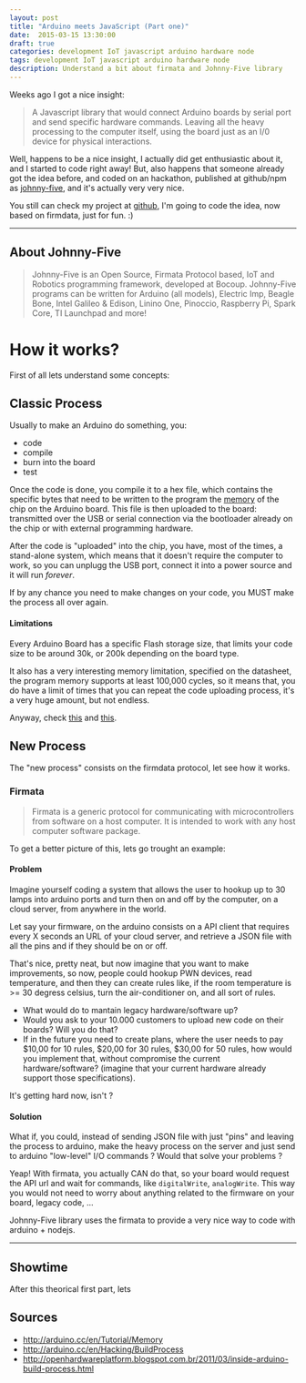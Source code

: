 ```yaml
---
layout: post
title: "Arduino meets JavaScript (Part one)"
date:  2015-03-15 13:30:00
draft: true
categories: development IoT javascript arduino hardware node
tags: development IoT javascript arduino hardware node
description: Understand a bit about firmata and Johnny-Five library
---
```



Weeks ago I got a nice insight:

> A Javascript library that would connect Arduino boards by serial port and send specific hardware commands. Leaving all the heavy processing to the computer itself, using the board just as an I/0 device for physical interactions.

Well, happens to be a nice insight, I actually did get enthusiastic about it, and I started to code right away! But, also happens that someone already got the idea before, and coded on an hackathon, published at github/npm as [johnny-five](https://github.com/rwaldron/johnny-five), and it's actually very very nice.

You still can check my project at [github](http://github.com/marceloboeira/arnode), I'm going to code the idea, now based on firmdata, just for fun. :)

---

## About Johnny-Five

>Johnny-Five is an Open Source, Firmata Protocol based, IoT and Robotics programming framework, developed at Bocoup. Johnny-Five programs can be written for Arduino (all models), Electric Imp, Beagle Bone, Intel Galileo & Edison, Linino One, Pinoccio, Raspberry Pi, Spark Core, TI Launchpad and more!

# How it works?

First of all lets understand some concepts:

## Classic Process
 Usually to make an Arduino do something, you:
 * code
 * compile
 * burn into the board
 * test

Once the code is done, you compile it to a hex file, which contains the specific bytes that need to be written to the program the [memory](http://arduino.cc/en/Tutorial/Memory) of the chip on the Arduino board. This file is then uploaded to the board: transmitted over the USB or serial connection via the bootloader already on the chip or with external programming hardware.

After the code is "uploaded" into the chip, you have, most of the times, a stand-alone system, which means that it doesn't require the computer to work, so you can unplugg the USB port, connect it into a power source and it will run *forever*.

If by any chance you need to make changes on your code, you MUST make the process all over again.

#### Limitations

Every Arduino Board has a specific Flash storage size, that limits your code size to be around 30k, or 200k depending on the board type.

It also has a very interesting memory limitation, specified on the datasheet, the program memory supports at least 100,000 cycles, so it means that, you do have a limit of times that you can repeat the code uploading process, it's a very huge amount, but not endless.

Anyway, check [this](http://cybergibbons.com/uncategorized/arduino-misconceptions-5-youll-wear-out-the-flash-memory/) and [this](https://learn.adafruit.com/memories-of-an-arduino/arduino-memories).

## New Process

The "new process" consists on the firmdata protocol, let see how it works.

### Firmata

>Firmata is a generic protocol for communicating with microcontrollers from software on a host computer. It is intended to work with any host computer software package.

To get a better picture of this, lets go trought an example:

#### Problem

Imagine yourself coding a system that allows the user to hookup up to 30 lamps into arduino ports and turn then on and off by the computer, on a cloud server, from anywhere in the world.

Let say your firmware, on the arduino consists on a API client that requires every X seconds an URL of your cloud server, and retrieve a JSON file with all the pins and if they should be on or off.

That's nice, pretty neat, but now imagine that you want to make improvements, so now, people could hookup PWN devices, read temperature, and then they can create rules like, if the room temperature is >= 30 degress celsius, turn the air-conditioner on, and all sort of rules.

* What would do to mantain legacy hardware/software up?
* Would you ask to your 10.000 customers to upload new code on their boards? Will you do that?
* If in the future you need to create plans, where the user needs to pay $10,00 for 10 rules, $20,00 for 30 rules, $30,00 for 50 rules, how would you implement that, without compromise the current hardware/software? (imagine that your current hardware already support those specifications).


It's getting hard now, isn't ?

#### Solution

What if, you could, instead of sending JSON file with just "pins" and leaving the process to arduino, make the heavy process on the server and just send to arduino "low-level" I/O commands ? Would that solve your problems ?

Yeap! With firmata, you actually CAN do that, so your board would request the API url and wait for commands, like `digitalWrite`, `analogWrite`. This way you would not need to worry about anything related to the firmware on your board, legacy code, ...

Johnny-Five library uses the firmata to provide a very nice way to code with arduino + nodejs.


---

## Showtime

After this theorical first part, lets

## Sources

* http://arduino.cc/en/Tutorial/Memory
* http://arduino.cc/en/Hacking/BuildProcess
* http://openhardwareplatform.blogspot.com.br/2011/03/inside-arduino-build-process.html
